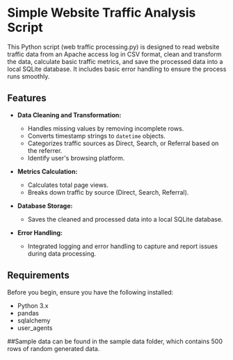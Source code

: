 # Simple Website Traffic Analysis Script

This Python script (web traffic processing.py) is designed to read website traffic data from an Apache access log in CSV format, clean and transform the data, calculate basic traffic metrics, and save the processed data into a local SQLite database. It includes basic error handling to ensure the process runs smoothly.

## Features

- **Data Cleaning and Transformation:**
  - Handles missing values by removing incomplete rows.
  - Converts timestamp strings to `datetime` objects.
  - Categorizes traffic sources as Direct, Search, or Referral based on the referrer.
  - Identify user's browsing platform.

- **Metrics Calculation:**
  - Calculates total page views.
  - Breaks down traffic by source (Direct, Search, Referral).

- **Database Storage:**
  - Saves the cleaned and processed data into a local SQLite database.

- **Error Handling:**
  - Integrated logging and error handling to capture and report issues during data processing.

## Requirements

Before you begin, ensure you have the following installed:

- Python 3.x
- pandas
- sqlalchemy
- user_agents

##Sample data can be found in the sample data folder, which contains 500 rows of random generated data.
